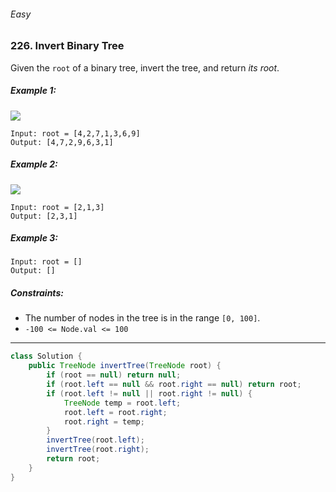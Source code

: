 ###### Easy

### 226. Invert Binary Tree

Given the `root` of a binary tree, invert the tree, and return _its root_.

 

##### Example 1:
![](https://assets.leetcode.com/uploads/2021/03/14/invert1-tree.jpg)
```
Input: root = [4,2,7,1,3,6,9]
Output: [4,7,2,9,6,3,1]
```
##### Example 2:
![](https://assets.leetcode.com/uploads/2021/03/14/invert2-tree.jpg)
```
Input: root = [2,1,3]
Output: [2,3,1]
```
##### Example 3:
```
Input: root = []
Output: []
``` 

##### Constraints:

- The number of nodes in the tree is in the range `[0, 100]`.
- `-100 <= Node.val <= 100`

***

```java
class Solution {
    public TreeNode invertTree(TreeNode root) {
        if (root == null) return null;
        if (root.left == null && root.right == null) return root;
        if (root.left != null || root.right != null) {
            TreeNode temp = root.left;
            root.left = root.right;
            root.right = temp;
        }
        invertTree(root.left);
        invertTree(root.right);
        return root;
    }
}
```
